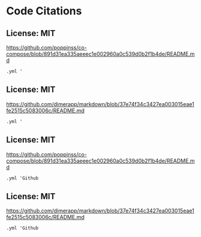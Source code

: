 # Code Citations

## License: MIT
https://github.com/poppinss/co-compose/blob/891d31ea335aeeec1e002960a0c539d0b2f1b4de/README.md

```
.yml '
```


## License: MIT
https://github.com/dimerapp/markdown/blob/37e74f34c3427ea003015eae1fe2515c5083006c/README.md

```
.yml '
```


## License: MIT
https://github.com/poppinss/co-compose/blob/891d31ea335aeeec1e002960a0c539d0b2f1b4de/README.md

```
.yml 'Github
```


## License: MIT
https://github.com/dimerapp/markdown/blob/37e74f34c3427ea003015eae1fe2515c5083006c/README.md

```
.yml 'Github
```

